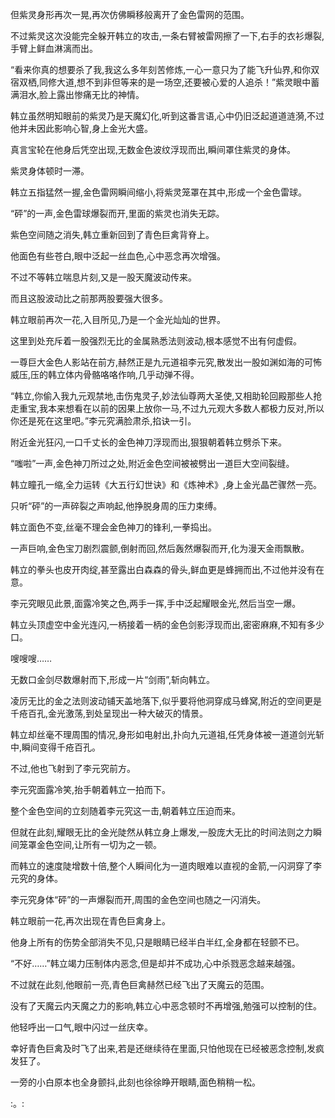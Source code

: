 
但紫灵身形再次一晃,再次仿佛瞬移般离开了金色雷网的范围。

不过紫灵这次没能完全躲开韩立的攻击,一条右臂被雷网擦了一下,右手的衣衫爆裂,手臂上鲜血淋漓而出。

“看来你真的想要杀了我,我这么多年刻苦修炼,一心一意只为了能飞升仙界,和你双宿双栖,同修大道,想不到非但等来的是一场空,还要被心爱的人追杀！”紫灵眼中蓄满泪水,脸上露出惨痛无比的神情。

韩立虽然明知眼前的紫灵乃是天魔幻化,听到这番言语,心中仍旧泛起道道涟漪,不过他并未因此影响心智,身上金光大盛。

真言宝轮在他身后凭空出现,无数金色波纹浮现而出,瞬间罩住紫灵的身体。

紫灵身体顿时一滞。

韩立五指猛然一握,金色雷网瞬间缩小,将紫灵笼罩在其中,形成一个金色雷球。

“砰”的一声,金色雷球爆裂而开,里面的紫灵也消失无踪。

紫色空间随之消失,韩立重新回到了青色巨禽背脊上。

他面色有些苍白,眼中泛起一丝血色,心中恶念再次增强。

不过不等韩立喘息片刻,又是一股天魔波动传来。

而且这股波动比之前那两股要强大很多。

韩立眼前再次一花,入目所见,乃是一个金光灿灿的世界。

这里到处充斥着一股强烈无比的金属熟悉法则波动,根本感觉不出有何虚假。

一尊巨大金色人影站在前方,赫然正是九元道祖李元究,散发出一股如渊如海的可怖威压,压的韩立体内骨骼咯咯作响,几乎动弹不得。

“韩立,你偷入我九元观禁地,击伤鬼灵子,妙法仙尊两大圣使,又相助轮回殿那些人抢走重宝,我本来想看在以前的因果上放你一马,不过九元观大多数人都极力反对,所以你还是死在这里吧。”李元究满脸肃杀,掐诀一引。

附近金光狂闪,一口千丈长的金色神刀浮现而出,狠狠朝着韩立劈杀下来。

“嗤啦”一声,金色神刀所过之处,附近金色空间被被劈出一道巨大空间裂缝。

韩立瞳孔一缩,全力运转《大五行幻世诀》和《炼神术》,身上金光晶芒骤然一亮。

只听“砰”的一声碎裂之声响起,他挣脱身周的压力束缚。

韩立面色不变,丝毫不理会金色神刀的锋利,一拳捣出。

一声巨响,金色宝刀剧烈震颤,倒射而回,然后轰然爆裂而开,化为漫天金雨飘散。

韩立的拳头也皮开肉绽,甚至露出白森森的骨头,鲜血更是蜂拥而出,不过他并没有在意。

李元究眼见此景,面露冷笑之色,两手一挥,手中泛起耀眼金光,然后当空一爆。

韩立头顶虚空中金光连闪,一柄接着一柄的金色剑影浮现而出,密密麻麻,不知有多少口。

嗖嗖嗖……

无数口金剑尽数爆射而下,形成一片“剑雨”,斩向韩立。

凌厉无比的金之法则波动铺天盖地落下,似乎要将他洞穿成马蜂窝,附近的空间更是千疮百孔,金光激荡,到处呈现出一种大破灭的情景。

韩立却丝毫不理周围的情况,身形如电射出,扑向九元道祖,任凭身体被一道道剑光斩中,瞬间变得千疮百孔。

不过,他也飞射到了李元究前方。

李元究面露冷笑,抬手朝着韩立一拍而下。

整个金色空间的立刻随着李元究这一击,朝着韩立压迫而来。

但就在此刻,耀眼无比的金光陡然从韩立身上爆发,一股庞大无比的时间法则之力瞬间笼罩金色空间,让所有一切为之一顿。

而韩立的速度陡增数十倍,整个人瞬间化为一道肉眼难以直视的金箭,一闪洞穿了李元究的身体。

李元究身体“砰”的一声爆裂而开,周围的金色空间也随之一闪消失。

韩立眼前一花,再次出现在青色巨禽身上。

他身上所有的伤势全部消失不见,只是眼睛已经半白半红,全身都在轻颤不已。

“不好……”韩立竭力压制体内恶念,但是却并不成功,心中杀戮恶念越来越强。

不过就在此刻,他眼前一亮,青色巨禽赫然已经飞出了天魔云的范围。

没有了天魔云内天魔之力的影响,韩立心中恶念顿时不再增强,勉强可以控制的住。

他轻呼出一口气,眼中闪过一丝庆幸。

幸好青色巨禽及时飞了出来,若是还继续待在里面,只怕他现在已经被恶念控制,发疯发狂了。

一旁的小白原本也全身颤抖,此刻也徐徐睁开眼睛,面色稍稍一松。

:。:
